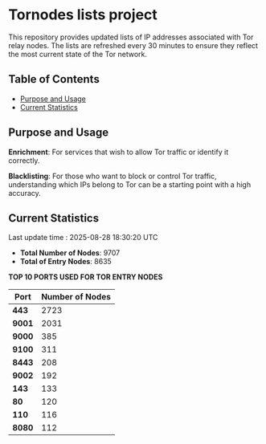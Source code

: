 # Tornodes lists project

This repository provides updated lists of IP addresses associated with Tor relay nodes. The lists are refreshed every 30 minutes to ensure they reflect the most current state of the Tor network.

## Table of Contents

- [Purpose and Usage](#purpose-and-usage)
- [Current Statistics](#current-statistics)


## Purpose and Usage

**Enrichment**: For services that wish to allow Tor traffic or identify it correctly.

**Blacklisting**: For those who want to block or control Tor traffic, understanding which IPs belong to Tor can be a starting point with a high accuracy.

## Current Statistics

Last update time : 2025-08-28 18:30:20 UTC

- **Total Number of Nodes**: 9707
- **Total of Entry Nodes**: 8635

**TOP 10 PORTS USED FOR TOR ENTRY NODES**

| **Port** | **Number of Nodes** |
|------|-----------------|
| **443**   | 2723  |
| **9001**   | 2031  |
| **9000**   | 385  |
| **9100**   | 311  |
| **8443**   | 208  |
| **9002**   | 192  |
| **143**   | 133  |
| **80**   | 120  |
| **110**   | 116  |
| **8080**   | 112  |

